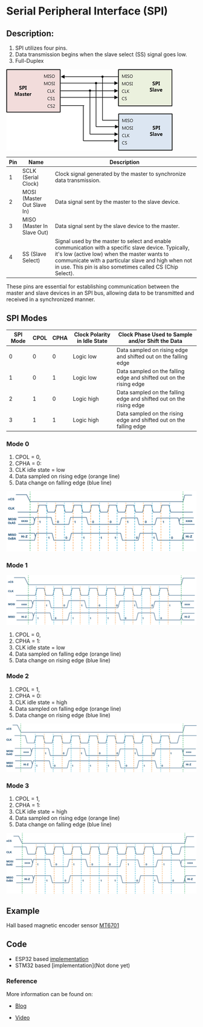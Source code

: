 # Serial Peripheral Interface (SPI)

## Description: 

1. SPI utilizes four pins.
2. Data transmission begins when the slave select (SS) signal goes low.
3. Full-Duplex 


![SPI representation](../_static/spi.png)

| Pin   | Name                   | Description                              |
|-------|------------------------|------------------------------------------|
| 1     | SCLK (Serial Clock)    | Clock signal generated by the master to synchronize data transmission. |
| 2     | MOSI (Master Out Slave In) | Data signal sent by the master to the slave device. |
| 3     | MISO (Master In Slave Out) | Data signal sent by the slave device to the master. |
| 4     | SS (Slave Select)      | Signal used by the master to select and enable communication with a specific slave device. Typically, it's low (active low) when the master wants to communicate with a particular slave and high when not in use. This pin is also sometimes called CS (Chip Select). |

These pins are essential for establishing communication between the master and slave devices in an SPI bus, allowing data to be transmitted and received in a synchronized manner.

## SPI Modes

| SPI Mode | CPOL | CPHA | Clock Polarity in Idle State | Clock Phase Used to Sample and/or Shift the Data |
|----------|------|------|-----------------------------|-------------------------------------------------|
| 0        | 0    | 0    | Logic low                   | Data sampled on rising edge and shifted out on the falling edge |
| 1        | 0    | 1    | Logic low                   | Data sampled on the falling edge and shifted out on the rising edge |
| 2        | 1    | 0    | Logic high                  | Data sampled on the falling edge and shifted out on the rising edge |
| 3        | 1    | 1    | Logic high                  | Data sampled on the rising edge and shifted out on the falling edge |


### Mode 0

1. CPOL = 0, 
2. CPHA = 0: 
3. CLK idle state = low 
4. Data sampled on rising edge (orange line)
5. Data change on falling edge (blue line)

![Mode 0 ](../_static/SPI0.png)


### Mode 1

![Mode 1](../_static/SPI1.png)

1. CPOL = 0, 
2. CPHA = 1: 
3. CLK idle state = low 
4. Data sampled on falling edge (orange line)
5. Data change on rising edge  (blue line)

### Mode 2

1. CPOL = 1, 
2. CPHA = 0: 
3. CLK idle state = high
4. Data sampled on falling edge (orange line)
5. Data change on rising edge  (blue line)

![Mode 2](../_static/SPI2.jpg)


### Mode 3

1. CPOL = 1, 
2. CPHA = 1: 
3. CLK idle state = high
4. Data sampled on rising edge (orange line)
5. Data change on falling edge  (blue line)

![Mode 3](../_static/SPI3.jpg)


## Example 

Hall based magnetic encoder sensor [MT6701](https://www.magntek.com.cn/upload/MT6701_Rev.1.0.pdf)


## Code 

- ESP32 based [implementation](../../code/ESP32/SPI) 
- STM32 based [implementation](Not done yet)


### Reference
More information can be found on:

* [Blog](https://www.analog.com/en/analog-dialogue/articles/introduction-to-spi-interface.html#:~:text=The%20CPOL%20bit%20sets%20the,bit%20selects%20the%20clock%20phase.)

* [Video](https://www.youtube.com/watch?v=ba0SQwjTQfw)